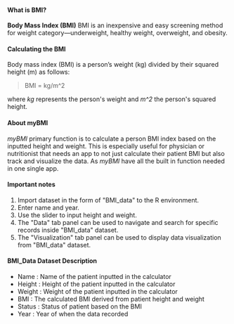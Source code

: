 #### What is BMI?

**Body Mass Index (BMI)** BMI is an inexpensive and easy screening method for weight category—underweight, healthy weight, overweight, and obesity.

#### Calculating the BMI
Body mass index (BMI) is a person’s weight (kg) divided by their squared height (m) as follows:

> BMI = kg/m^2

where *kg* represents the person's weight and *m^2* the person's squared height.

#### About myBMI

*myBMI* primary function is to calculate a person BMI index based on the inputted height and weight. This is especially useful for physician or nutritionist that needs an app to not just calculate their patient BMI but also track and visualize the data. As *myBMI* have all the built in function needed in one single app.

#### Important notes
1. Import dataset in the form of "BMI_data" to the R environment.
2. Enter name and year.
3. Use the slider to input height and weight.
3. The "Data" tab panel can be used to navigate and search for specific records inside "BMI_data" dataset.
4. The "Visualization" tab panel can be used to display data visualization from "BMI_data" dataset.

#### BMI_Data Dataset Description
* Name    : Name of the patient inputted in the calculator
* Height  : Height of the patient inputted in the calculator
* Weight  : Weight of the patient inputted in the calculator
* BMI     : The calculated BMI derived from patient height and weight
* Status  : Status of patient based on the BMI
* Year    : Year of when the data recorded
